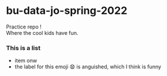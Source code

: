 # bu-data-jo-spring-2022
Practice repo ! <br>
Where the cool kids have fun.
### This is a list
* item onw
* the label for this emoji 😧 is anguished, which I think is funny
